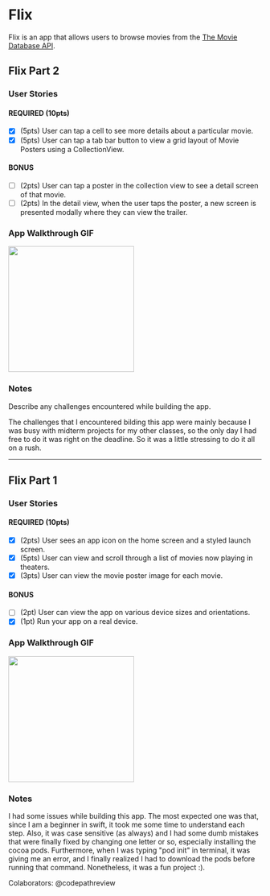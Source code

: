 # Flix

Flix is an app that allows users to browse movies from the [The Movie Database API](http://docs.themoviedb.apiary.io/#).

## Flix Part 2

### User Stories

#### REQUIRED (10pts)
- [x] (5pts) User can tap a cell to see more details about a particular movie.
- [x] (5pts) User can tap a tab bar button to view a grid layout of Movie Posters using a CollectionView.

#### BONUS
- [ ] (2pts) User can tap a poster in the collection view to see a detail screen of that movie.
- [ ] (2pts) In the detail view, when the user taps the poster, a new screen is presented modally where they can view the trailer.

### App Walkthrough GIF


<img src="http://g.recordit.co/M7Ep5LPTUI.gif" width=250><br>

### Notes
Describe any challenges encountered while building the app.

The challenges that I encountered bilding this app were mainly because I was busy with midterm projects for my other classes, so the only day I had free to do it was right on the deadline. So it was a little stressing to do it all on a rush.

---

## Flix Part 1

### User Stories


#### REQUIRED (10pts)
- [x] (2pts) User sees an app icon on the home screen and a styled launch screen.
- [x] (5pts) User can view and scroll through a list of movies now playing in theaters.
- [x] (3pts) User can view the movie poster image for each movie.

#### BONUS
- [ ] (2pt) User can view the app on various device sizes and orientations.
- [x] (1pt) Run your app on a real device.

### App Walkthrough GIF


<img src="https://i.imgur.com/u9WEcma.gif" width=250><br>




### Notes
I had some issues while building this app. The most expected one was that, since I am a beginner in swift, it took me some time to understand each step. Also, it was case sensitive (as always) and I had some dumb mistakes that were finally fixed by changing one letter or so, especially installing the cocoa pods. Furthermore, when I was typing "pod init" in terminal, it was giving me an error, and I finally realized I had to download the pods before running that command. Nonetheless, it was a fun project :).

Colaborators: @codepathreview
